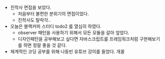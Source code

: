 - 진학사 면접을 보았다. 
    - 처음부터 불편한 분위기의 면접이었다. 
    - 진학사도 탈락각..
- 오늘은 블랙커피 스터디 todo2 를 열심히 하였다. 
    - observer 패턴을 사용하기 위해서 모든 모듈을 갈아 엎었다. 
    - 디자인패턴을 공부해보고 싶다면 자바스크립트를 프레임워크처럼 구현해보기를 하면 정말 좋을 것 같다.
- 체계적인 코딩 공부를 위해 나동빈 유튜브 강의를 들었다. 개꿀 
     
